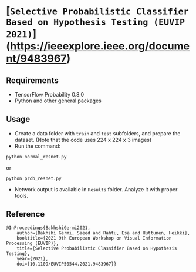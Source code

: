 # [`Selective Probabilistic Classifier Based on Hypothesis Testing (EUVIP 2021)`] (https://ieeexplore.ieee.org/document/9483967)


## Requirements
- TensorFlow Probability 0.8.0
- Python and other general packages

## Usage
- Create a data folder with `train` and `test` subfolders, and prepare the dataset. (Note that the code uses 224 x 224 x 3 images)
- Run the command:
```
python normal_resnet.py
```
or
```
python prob_resnet.py
```
- Network output is available in `Results` folder. Analyze it with proper tools.

## Reference
```
@InProceedings{BakhshiGermi2021,
    author={Bakhshi Germi, Saeed and Rahtu, Esa and Huttunen, Heikki},
    booktitle={2021 9th European Workshop on Visual Information Processing (EUVIP)}, 
    title={Selective Probabilistic Classifier Based on Hypothesis Testing}, 
    year={2021},
    doi={10.1109/EUVIP50544.2021.9483967}}
```
